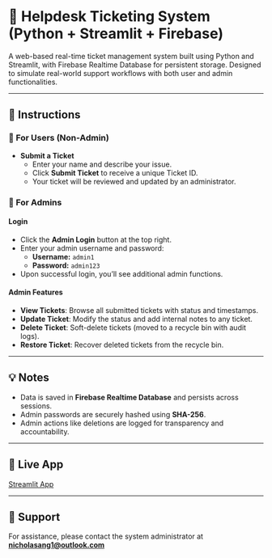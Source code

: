 # 🎫 Helpdesk Ticketing System (Python + Streamlit + Firebase)

A web-based real-time ticket management system built using Python and Streamlit, with Firebase Realtime Database for persistent storage. Designed to simulate real-world support workflows with both user and admin functionalities.

---

## 📘 Instructions

### 👤 For Users (Non-Admin)
- **Submit a Ticket**
  - Enter your name and describe your issue.
  - Click **Submit Ticket** to receive a unique Ticket ID.
  - Your ticket will be reviewed and updated by an administrator.

### 🔐 For Admins

#### Login
- Click the **Admin Login** button at the top right.
- Enter your admin username and password:
  - **Username:** `admin1`
  - **Password:** `admin123`
- Upon successful login, you’ll see additional admin functions.

#### Admin Features
- **View Tickets**: Browse all submitted tickets with status and timestamps.
- **Update Ticket**: Modify the status and add internal notes to any ticket.
- **Delete Ticket**: Soft-delete tickets (moved to a recycle bin with audit logs).
- **Restore Ticket**: Recover deleted tickets from the recycle bin.

---

## 💡 Notes

- Data is saved in **Firebase Realtime Database** and persists across sessions.
- Admin passwords are securely hashed using **SHA-256**.
- Admin actions like deletions are logged for transparency and accountability.

---

## 🚀 Live App
[Streamlit App](https://appticketingsystem.streamlit.app/)

---

## 📩 Support
For assistance, please contact the system administrator at **nicholasang1@outlook.com**
